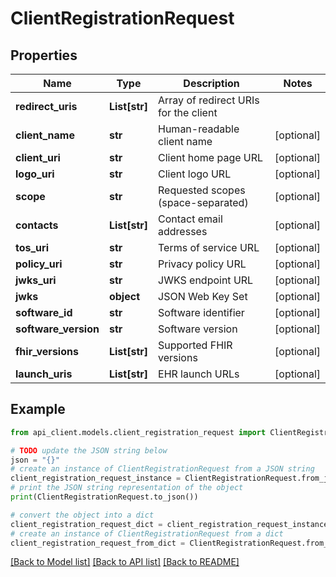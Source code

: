 # ClientRegistrationRequest


## Properties

Name | Type | Description | Notes
------------ | ------------- | ------------- | -------------
**redirect_uris** | **List[str]** | Array of redirect URIs for the client | 
**client_name** | **str** | Human-readable client name | [optional] 
**client_uri** | **str** | Client home page URL | [optional] 
**logo_uri** | **str** | Client logo URL | [optional] 
**scope** | **str** | Requested scopes (space-separated) | [optional] 
**contacts** | **List[str]** | Contact email addresses | [optional] 
**tos_uri** | **str** | Terms of service URL | [optional] 
**policy_uri** | **str** | Privacy policy URL | [optional] 
**jwks_uri** | **str** | JWKS endpoint URL | [optional] 
**jwks** | **object** | JSON Web Key Set | [optional] 
**software_id** | **str** | Software identifier | [optional] 
**software_version** | **str** | Software version | [optional] 
**fhir_versions** | **List[str]** | Supported FHIR versions | [optional] 
**launch_uris** | **List[str]** | EHR launch URLs | [optional] 

## Example

```python
from api_client.models.client_registration_request import ClientRegistrationRequest

# TODO update the JSON string below
json = "{}"
# create an instance of ClientRegistrationRequest from a JSON string
client_registration_request_instance = ClientRegistrationRequest.from_json(json)
# print the JSON string representation of the object
print(ClientRegistrationRequest.to_json())

# convert the object into a dict
client_registration_request_dict = client_registration_request_instance.to_dict()
# create an instance of ClientRegistrationRequest from a dict
client_registration_request_from_dict = ClientRegistrationRequest.from_dict(client_registration_request_dict)
```
[[Back to Model list]](../README.md#documentation-for-models) [[Back to API list]](../README.md#documentation-for-api-endpoints) [[Back to README]](../README.md)


